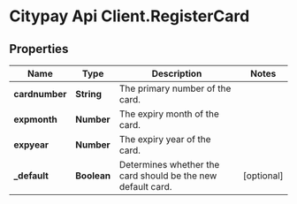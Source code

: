# Citypay Api Client.RegisterCard

## Properties

Name | Type | Description | Notes
------------ | ------------- | ------------- | -------------
**cardnumber** | **String** | The primary number of the card. | 
**expmonth** | **Number** | The expiry month of the card. | 
**expyear** | **Number** | The expiry year of the card. | 
**_default** | **Boolean** | Determines whether the card should be the new default card. | [optional] 


